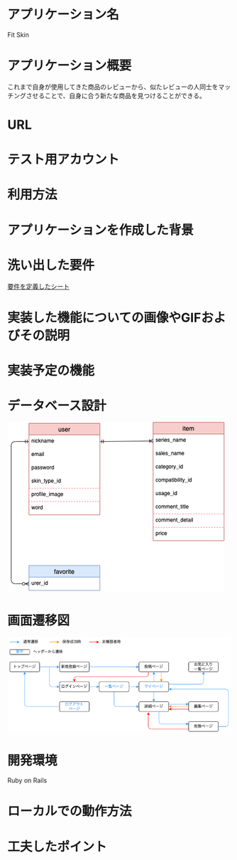 # アプリケーション名
Fit Skin

# アプリケーション概要
これまで自身が使用してきた商品のレビューから、似たレビューの人同士をマッチングさせることで、自身に合う新たな商品を見つけることができる。

# URL

# テスト用アカウント

# 利用方法

# アプリケーションを作成した背景

# 洗い出した要件
[要件を定義したシート](https://docs.google.com/spreadsheets/d/1LLWfr6ZU8rBb5ePfhpQeXhkq4owPEU3uZ4ZpiHwV7m4/edit#gid=982722306)

# 実装した機能についての画像やGIFおよびその説明

# 実装予定の機能

# データベース設計
![ER図](app/assets/images/ER.png "ER図")

# 画面遷移図
![画面遷移図](app/assets/images/view.png "画面遷移図")
# 開発環境
Ruby on Rails

# ローカルでの動作方法

# 工夫したポイント